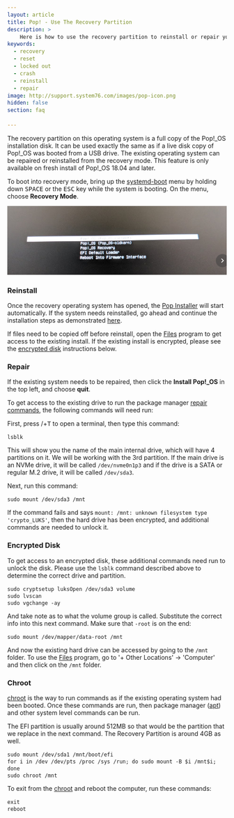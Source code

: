 ```yaml
---
layout: article
title: Pop! - Use The Recovery Partition
description: >
    Here is how to use the recovery partition to reinstall or repair your operating system.
keywords:
  - recovery
  - reset
  - locked out
  - crash
  - reinstall
  - repair
image: http://support.system76.com/images/pop-icon.png
hidden: false
section: faq

---
```


The recovery partition on this operating system is a full copy of the Pop!_OS installation disk.  It can be used exactly the same as if a live disk copy of Pop!_OS was booted from a USB drive.  The existing operating system can be repaired or reinstalled from the recovery mode.  This feature is only available on fresh install of Pop!_OS 18.04 and later.

To boot into recovery mode, bring up the <u>systemd-boot</u> menu by holding down <kbd>SPACE</kbd> or the <kbd>ESC</kbd> key while the system is booting.  On the menu, choose **Recovery Mode**.

![systemd-boot](/images/pop-recovery/systemd-boot.png)

### Reinstall

Once the recovery operating system has opened, the <u>Pop Installer</u> will start automatically.  If the system needs reinstalled, go ahead and continue the installation steps as demonstrated [here](/articles/install-pop/).

If files need to be copied off before reinstall, open the <u>Files</u> program to get access to the existing install.  If the existing install is encrypted, please see the [encrypted disk](#encrypted-disk) instructions below.

### Repair

If the existing system needs to be repaired, then click the **Install Pop!_OS** in the top left, and choose **quit**.

To get access to the existing drive to run the package manager [repair commands](/articles/package-manager/), the following commands will need run:

First, press <kbd><i class="fl-ubuntu"></i></kbd>/<kbd><span class="fl-pop-key"></span></kbd>+<kbd>T</kbd> to open a terminal, then type this command:

```
lsblk
```

This will show you the name of the main internal drive, which will have 4 partitions on it.  We will be working with the 3rd partition.  If the main drive is an NVMe drive, it will be called `/dev/nvme0n1p3` and if the drive is a SATA or regular M.2 drive, it will be called `/dev/sda3`.

Next, run this command:

```
sudo mount /dev/sda3 /mnt
```

If the command fails and says `mount: /mnt: unknown filesystem type 'crypto_LUKS'`, then the hard drive has been encrypted, and additional commands are needed to unlock it.  

### Encrypted Disk

To get access to an encrypted disk, these additional commands need run to unlock the disk.  Please use the `lsblk` command described above to determine the correct drive and partition.

```
sudo cryptsetup luksOpen /dev/sda3 volume
sudo lvscan
sudo vgchange -ay
```

And take note as to what the volume group is called.  Substitute the correct info into this next command.  Make sure that `-root` is on the end:

```
sudo mount /dev/mapper/data-root /mnt
```

And now the existing hard drive can be accessed by going to the `/mnt` folder.  To use the <u>Files</u> program, go to '+ Other Locations' -> 'Computer' and then click on the `/mnt` folder.

### Chroot

<u>chroot</u> is the way to run commands as if the existing operating system had been booted.  Once these commands are run, then package manager (<u>apt</u>) and other system level commands can be run.

The EFI partition is usually around 512MB so that would be the partition that we replace in the next command. The Recovery Partition is around 4GB as well.

```
sudo mount /dev/sda1 /mnt/boot/efi
for i in /dev /dev/pts /proc /sys /run; do sudo mount -B $i /mnt$i; done
sudo chroot /mnt
```

To exit from the <u>chroot</u> and reboot the computer, run these commands:

```
exit
reboot
```
